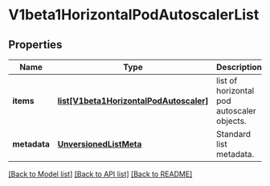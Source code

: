 # V1beta1HorizontalPodAutoscalerList

## Properties
Name | Type | Description | Notes
------------ | ------------- | ------------- | -------------
**items** | [**list[V1beta1HorizontalPodAutoscaler]**](V1beta1HorizontalPodAutoscaler.md) | list of horizontal pod autoscaler objects. | 
**metadata** | [**UnversionedListMeta**](UnversionedListMeta.md) | Standard list metadata. | [optional] 

[[Back to Model list]](../README.md#documentation-for-models) [[Back to API list]](../README.md#documentation-for-api-endpoints) [[Back to README]](../README.md)


